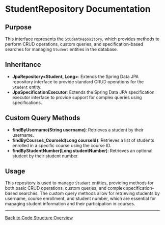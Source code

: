 # StudentRepository Documentation

## Purpose

This interface represents the `StudentRepository`, which provides methods to perform CRUD operations, custom queries, and specification-based searches for managing `Student` entities in the database.

## Inheritance

- **JpaRepository<Student, Long>**: Extends the Spring Data JPA repository interface to provide standard CRUD operations for the `Student` entity.
- **JpaSpecificationExecutor<Student>**: Extends the Spring Data JPA specification executor interface to provide support for complex queries using specifications.

## Custom Query Methods

- **findByUsername(String username)**: Retrieves a student by their username.
- **findByCourses_CourseId(Long courseId)**: Retrieves a list of students enrolled in a specific course using the course ID.
- **findByStudentNumber(Long studentNumber)**: Retrieves an optional student by their student number.

## Usage

This repository is used to manage `Student` entities, providing methods for both basic CRUD operations, custom queries, and complex specification-based searches. The custom query methods allow for retrieving students by username, course enrollment, and student number, which are essential for managing student information and their participation in courses.

---

[Back to Code Structure Overview](../../../code-structure/code-structure.md)
